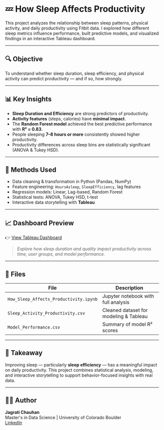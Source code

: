 # 💤 How Sleep Affects Productivity

This project analyzes the relationship between sleep patterns, physical activity, and daily productivity using Fitbit data. I explored how different sleep metrics influence performance, built predictive models, and visualized findings in an interactive Tableau dashboard.

---

## 🔍 Objective

To understand whether sleep duration, sleep efficiency, and physical activity can predict productivity — and if so, how strongly.

---

## 📊 Key Insights

- **Sleep Duration and Efficiency** are strong predictors of productivity.
- **Activity features** (steps, calories) have **minimal impact**.
- The **Random Forest model** achieved the best predictive performance with **R² = 0.83**.
- People sleeping **7–8 hours or more** consistently showed higher productivity.
- Productivity differences across sleep bins are statistically significant (ANOVA & Tukey HSD).

---

## 🧪 Methods Used

- Data cleaning & transformation in Python (Pandas, NumPy)
- Feature engineering: `HoursAsleep`, `SleepEfficiency`, lag features
- Regression models: Linear, Lag-based, Random Forest
- Statistical tests: ANOVA, Tukey HSD, t-test
- Interactive data storytelling with **Tableau**

---

## 📈 Dashboard Preview

👉 [View Tableau Dashboard](https://public.tableau.com/views/HowSleepAffectsProductivity/Dashboard1)

> *Explore how sleep duration and quality impact productivity across time, user groups, and model performance.*

---

## 📁 Files

| File                          | Description                                 |
|-------------------------------|---------------------------------------------|
| `How_Sleep_Affects_Productivity.ipynb` | Jupyter notebook with full analysis    |
| `Sleep_Activity_Productivity.csv`      | Cleaned dataset for modeling & Tableau |
| `Model_Performance.csv`               | Summary of model R² scores              |

---

## 🧠 Takeaway

Improving sleep — particularly **sleep efficiency** — has a meaningful impact on daily productivity. This project combines statistical analysis, modeling, and interactive storytelling to support behavior-focused insights with real data.

---

## 👩‍💻 Author

**Jagrati Chauhan**  
Master's in Data Science | University of Colorado Boulder  
[LinkedIn]( https://www.linkedin.com/in/jagratic/) 

